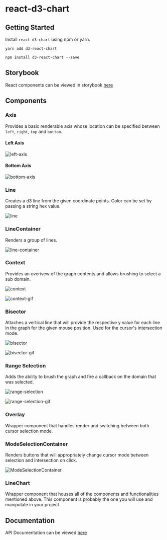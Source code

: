 # react-d3-chart

## Getting Started

Install `react-d3-chart` using npm or yarn.

`yarn add d3-react-chart`

`npm install d3-react-chart --save`

## Storybook

React components can be viewed in storybook [here](https://googleinterns.github.io/react-d3-chart/index.html)

## Components

### Axis

Provides a basic renderable axis whose location can be specified between `left`, `right`, `top` and `bottom`.

#### Left Axis

![left-axis](https://user-images.githubusercontent.com/22064715/90519538-272d8680-e136-11ea-8c28-ffb15f94563f.png)

#### Bottom Axis

![bottom-axis](https://user-images.githubusercontent.com/22064715/90519601-40363780-e136-11ea-9a96-75fe9bf6ed3a.png)

### Line

Creates a d3 line from the given coordinate points. Color can be set by passing a string hex value.

![line](https://user-images.githubusercontent.com/22064715/90520507-6c9e8380-e137-11ea-8ad9-c56b413a3239.png)

### LineContainer

Renders a group of lines.

![line-container](https://user-images.githubusercontent.com/22064715/90520790-cc952a00-e137-11ea-8809-792427905765.png)

### Context

Provides an overivew of the graph contents and allows brushing to select a sub domain.

![context](https://user-images.githubusercontent.com/22064715/90519817-89868700-e136-11ea-9bd2-62be3e1bab25.png)

![context-gif](https://user-images.githubusercontent.com/22064715/90520034-d0747c80-e136-11ea-90e5-c6736602bc21.gif)

### Bisector

Attaches a vertical line that will provide the respective y value for each line in the graph for the given mouse position. Used for the cursor's intersection mode.

![bisector](https://user-images.githubusercontent.com/22064715/90520299-2b0dd880-e137-11ea-88a1-7652b350d930.png)

![bisector-gif](https://user-images.githubusercontent.com/22064715/90520235-19c4cc00-e137-11ea-9f4e-25a1f30e0f8a.gif)

### Range Selection

Adds the ability to brush the graph and fire a callback on the domain that was selected.

![range-selection](https://user-images.githubusercontent.com/22064715/90521387-75dc2000-e138-11ea-9fbc-0c47220873eb.png)

![range-selection-gif](https://user-images.githubusercontent.com/22064715/90521588-b5a30780-e138-11ea-974e-6deddf684e15.gif)

### Overlay

Wrapper component that handles render and switching between both cursor selection mode.

### ModeSelectionContainer

Renders buttons that will appropriately change cursor mode between selection and intersection on click.

![ModeSelectionContainer](https://user-images.githubusercontent.com/22064715/90520967-fcdcc880-e137-11ea-88a4-b793e3f22ccf.png)

### LineChart

Wrapper component that houses all of the components and functionalities mentioned above. This component is probably the one you will use and manipulate in your project.

## Documentation

API Documentation can be viewed [here](https://googleinterns.github.io/react-d3-chart/docs)
